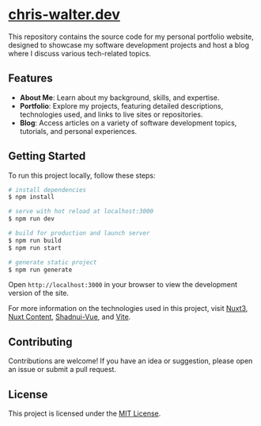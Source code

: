 # [chris-walter.dev](https://chris-walter.dev)

This repository contains the source code for my personal portfolio website, designed to showcase my software development projects and host a blog where I discuss various tech-related topics.

## Features

- **About Me**: Learn about my background, skills, and expertise.
- **Portfolio**: Explore my projects, featuring detailed descriptions, technologies used, and links to live sites or repositories.
- **Blog**: Access articles on a variety of software development topics, tutorials, and personal experiences.

## Getting Started

To run this project locally, follow these steps:

```bash
# install dependencies
$ npm install

# serve with hot reload at localhost:3000
$ npm run dev

# build for production and launch server
$ npm run build
$ npm run start

# generate static project
$ npm run generate
```

Open `http://localhost:3000` in your browser to view the development version of the site.

For more information on the technologies used in this project, visit [Nuxt3](https://v3.nuxtjs.org/), [Nuxt Content](https://content.nuxtjs.org/), [Shadnui-Vue](https://shadnui.com), and [Vite](https://vitejs.dev/).

## Contributing

Contributions are welcome! If you have an idea or suggestion, please open an issue or submit a pull request.

## License

This project is licensed under the [MIT License](LICENSE).

